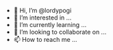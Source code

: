 - 👋 Hi, I’m @lordypogi
- 👀 I’m interested in ...
- 🌱 I’m currently learning ...
- 💞️ I’m looking to collaborate on ...
- 📫 How to reach me ...

<!---
lordypogi/lordypogi is a ✨ special ✨ repository because its `README.md` (this file) appears on your GitHub profile.
You can click the Preview link to take a look at your changes.
--->
